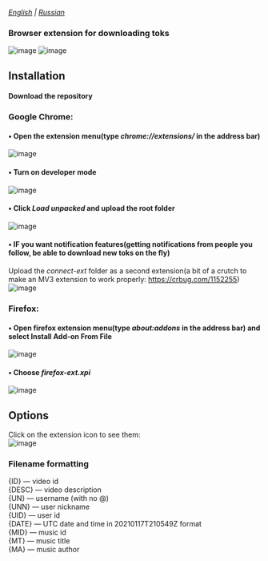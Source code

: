 *[English](README.md) | [Russian](README.ru.md)*

### Browser extension for downloading toks
![image](https://user-images.githubusercontent.com/112845856/189462200-d6003000-8a0b-40f2-8bcf-abc463a5d52b.png)
![image](https://user-images.githubusercontent.com/112845856/189462506-4b4eb8fb-827f-4c9c-81da-4815d92bcf4b.png)
## Installation
#### Download the repository

### Google Chrome:
#### • Open the extension menu(type _chrome://extensions/_ in the address bar)
![image](https://user-images.githubusercontent.com/112845856/189461815-6a966b52-5182-4f17-ac34-09286b95e006.png)

#### • Turn on developer mode

![image](https://user-images.githubusercontent.com/112845856/189461845-b3609bc3-a3cc-423b-a7bc-c1be2ba92394.png)

#### • Click _Load unpacked_ and upload the root folder
![image](https://user-images.githubusercontent.com/112845856/189462008-1e32a6d2-02f7-460a-92a2-68352349deaa.png)

#### • IF you want notification features(getting notifications from people you follow, be able to download new toks on the fly)
Upload the _connect-ext_ folder as a second extension(a bit of a crutch to make an MV3 extension to work properly: https://crbug.com/1152255)
![image](https://user-images.githubusercontent.com/112845856/208250777-b4ab9672-b503-4169-a187-7b3078d12567.png)

### Firefox:
#### • Open firefox extension menu(type _about:addons_ in the address bar) and select Install Add-on From File
![image](https://user-images.githubusercontent.com/112845856/190001700-bcabf26e-e624-4c30-9b05-15206793a3a2.png)
#### • Choose _firefox-ext.xpi_
![image](https://user-images.githubusercontent.com/112845856/190002124-ad1f9cee-b1d7-4d12-91b9-3e1485836af0.png)

## Options
Click on the extension icon to see them:\
![image](https://user-images.githubusercontent.com/112845856/190883856-f1ce7d89-1238-4f79-967a-9a7cc53e0bd2.png)
### Filename formatting
{ID} — video id\
{DESC} — video description\
{UN} — username (with no @)\
{UNN} — user nickname\
{UID} — user id\
{DATE} — UTC date and time in 20210117T210549Z format\
{MID} — music id\
{MT} — music title\
{MA} — music author
